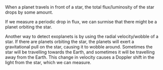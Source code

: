 When a planet travels in front of a star, the total flux/luminosity of the star drops by some amount.

If we measure a periodic drop in flux, we can surmise that there might be a planet orbiting the star.

Another way to detect exoplanets is by using the radial velocity/wobble of a star. If there are planets orbiting the star, the planets will exert a gravitational pull on the star, causing it to wobble around. Sometimes the star will be travelling towards the Earth, and sometimes it will be travelling away from the Earth. This change in velocity causes a Doppler shift in the light from the star, which we can measure.